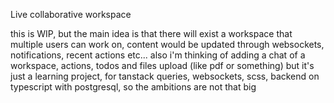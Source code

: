 Live collaborative workspace

this is WIP, but the main idea is that there will exist a workspace that multiple users can work on, content would be updated through websockets, notifications, recent actions etc... 
also i'm thinking of adding a chat of a workspace, actions, todos and files upload (like pdf or something) but it's just a learning project, for tanstack queries, websockets,
scss, backend on typescript with postgresql, so the ambitions are not that big
